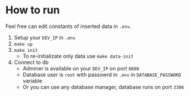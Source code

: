 # How to run

Feel free can edit constants of inserted data in `.env`.

1. Setup your `DEV_IP` in `.env`
1. `make up`
1. `make init`
   - To re-initializate only data use `make data-init`
1. Connect to db 
   - Adminer is available on your `DEV_IP` on port `8080`
   - Database user is `root` with passowrd in `.env` in `DATABASE_PASSWORD` variable
   - Or you can use any database manager, database runs on port `3306`